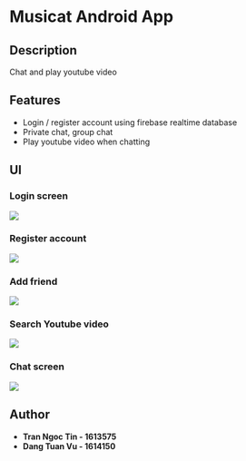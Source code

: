 # Musicat Android App

## Description
Chat and play youtube video

## Features
* Login / register account using firebase realtime database
* Private chat, group chat
* Play youtube video when chatting

## UI
### Login screen
![](images/Login.JPG)

### Register account
![](images/Signup.JPG)

### Add friend
![](images/AppFriend.JPG)

### Search Youtube video
![](images/Search.JPG)

### Chat screen
![](images/ChatSee.JPG)

## Author
* **Tran Ngoc Tin - 1613575**
* **Dang Tuan Vu - 1614150**